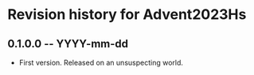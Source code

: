 # Revision history for Advent2023Hs

## 0.1.0.0 -- YYYY-mm-dd

* First version. Released on an unsuspecting world.
